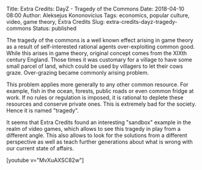 Title: Extra Credits: DayZ - Tragedy of the Commons
Date: 2018-04-10 08:00
Author: Aleksejus Kononovicius
Tags: economics, popular culture, video, game theory, Extra Credits
Slug: extra-credits-dayz-tragedy-commons
Status: published

The tragedy of the commons is a well known effect arising in game theory as a result of self-interested rational agents over-exploiting common good. While this arises in game theory, original concept comes from the XIXth century England. Those times it was customary for a village to have some small parcel of land, which could be used by villagers to let their cows graze. Over-grazing became commonly arising problem.

This problem applies more generally to any other common resource. For example, fish in the ocean, forests, public roads or even common fridge at work. If no rules or regulation is imposed, it is rational to deplete these resources and conserve private ones. This is extremely bad for the society. Hence it is named "tragedy".

It seems that Extra Credits found an interesting "sandbox" example in the realm of video games, which allows to see this tragedy in play from a different angle. This also allows to look for the solutions from a different perspective as well as teach further generations about what is wrong with our current state of affairs.

[youtube v="MvXuAXSC82w"]
